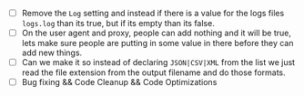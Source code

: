 - [ ] Remove the `Log` setting and instead if there is a value for the logs files `logs.log` than its true, but if its empty than its false.
- [ ] On the user agent and proxy, people can add nothing and it will be true, lets make sure people are putting in some value in there before they can add new things.
- [ ] Can we make it so instead of declaring `JSON|CSV|XML` from the list we just read the file extension from the output filename and do those formats.
- [ ] Bug fixing && Code Cleanup && Code Optimizations

